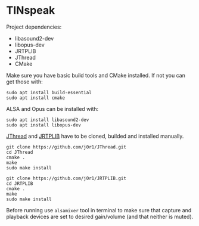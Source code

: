 # TINspeak

Project dependencies:
- libasound2-dev
- libopus-dev
- JRTPLIB
- JThread
- CMake

Make sure you have basic build tools and CMake installed. If not you can get those with:
```
sudo apt install build-essential
sudo apt install cmake
```

ALSA and Opus can be installed with:
```
sudo apt install libasound2-dev
sudo apt install libopus-dev
```
[JThread](https://github.com/j0r1/JThread) and [JRTPLIB](https://github.com/j0r1/JRTPLIB) have to be cloned, builded and installed manually. 

```
git clone https://github.com/j0r1/JThread.git
cd JThread
cmake .
make
sudo make install
```
```
git clone https://github.com/j0r1/JRTPLIB.git
cd JRTPLIB
cmake .
make
sudo make install
```


Before running use ```alsamixer``` tool in terminal to make sure that capture and playback devices are set to desired gain/volume (and that neither is muted). 
